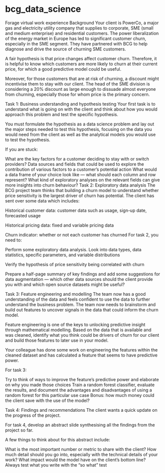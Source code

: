 # bcg_data_science
Forage virtual work experience
Background
Your client is PowerCo, a major gas and electricity utility company that supplies to corporate, SME (small and medium enterprise) and residential customers. The power liberalization of the energy market in Europe has led to significant customer churn, especially in the SME segment. They have partnered with BCG to help diagnose and drive the source of churning SME customers.

A fair hypothesis is that price changes affect customer churn. Therefore, it is helpful to know which customers are more likely to churn at their current price, for which a good predictive model could be useful.

Moreover, for those customers that are at risk of churning, a discount might incentivise them to stay with our client. The head of the SME division is considering a 20% discount as large enough to dissuade almost everyone from churning, especially those for whom price is the primary concern.

Task 1: Business understanding and hypothesis testing
Your first task is to understand what is going on with the client and think about how you would approach this problem and test the specific hypothesis.

You must formulate the hypothesis as a data science problem and lay out the major steps needed to test this hypothesis, focusing on the data you would need from the client as well as the analytical models you would use to test the hypothesis.

If you are stuck:

What are the key factors for a customer deciding to stay with or switch providers?
Data sources and fields that could be used to explore the contribution of various factors to a customer’s potential action
What would a data frame of your choice look like — what should each column and row represent?
What kind of exploratory analyses on the relevant fields can give more insights into churn behaviour?
Task 2: Exploratory data analysis
The BCG project team thinks that building a churn model to understand whether price sensitivity is the largest driver of churn has potential. The client has sent over some data which includes:

Historical customer data: customer data such as usage, sign-up date, forecasted usage

Historical pricing data: fixed and variable pricing data

Churn indicator: whether or not each customer has churned For task 2, you need to:

Perform some exploratory data analysis. Look into data types, data statistics, specific parameters, and variable distributions

Verify the hypothesis of price sensitivity being correlated with churn

Prepare a half-page summary of key findings and add some suggestions for data augmentation — which other data sources should the client provide you with and which open source datasets might be useful?

Task 3: Feature engineering and modelling
The team now has a good understanding of the data and feels confident to use the data to further understand the business problem. The team now needs to brainstorm and build out features to uncover signals in the data that could inform the churn model.

Feature engineering is one of the keys to unlocking predictive insight through mathematical modelling. Based on the data that is available and was cleaned, identify what you think could be drivers of churn for our client and build those features to later use in your model.

Your colleague has done some work on engineering the features within the cleaned dataset and has calculated a feature that seems to have predictive power.

For task 3:

Try to think of ways to improve the feature’s predictive power and elaborate on why you made those choices
Train a random forest classifier, evaluate the results, and document the advantages and disadvantages of using a random forest for this particular use case
Bonus: how much money could the client save with the use of the model?

Task 4: Findings and recommendations
The client wants a quick update on the progress of the project.

For task 4, develop an abstract slide synthesising all the findings from the project so far.

A few things to think about for this abstract include:

What is the most important number or metric to share with the client?
How much detail should you go into, especially with the technical details of your work?
What impact would the model have on the client’s bottom line? Always test what you write with the “so what” test
